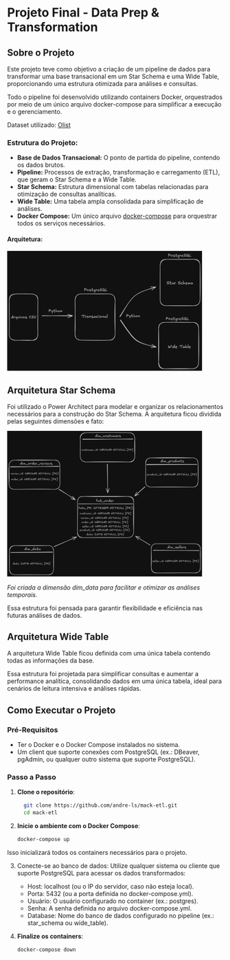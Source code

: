 # Projeto Final - Data Prep & Transformation

## Sobre o Projeto

Este projeto teve como objetivo a criação de um pipeline de dados para transformar uma base transacional em um Star Schema e uma Wide Table, proporcionando uma estrutura otimizada para análises e consultas.

Todo o pipeline foi desenvolvido utilizando containers Docker, orquestrados por meio de um único arquivo docker-compose para simplificar a execução e o gerenciamento.

Dataset utilizado: [Olist](https://www.kaggle.com/datasets/olistbr/brazilian-ecommerce?resource=download&select=olist_customers_dataset.csv)

### Estrutura do Projeto:

- **Base de Dados Transacional:** O ponto de partida do pipeline, contendo os dados brutos.
- **Pipeline:** Processos de extração, transformação e carregamento (ETL), que geram o Star Schema e a Wide Table.
- **Star Schema:** Estrutura dimensional com tabelas relacionadas para otimização de consultas analíticas.
- **Wide Table:** Uma tabela ampla consolidada para simplificação de análises.
- **Docker Compose:** Um único arquivo [docker-compose](compose.yml) para orquestrar todos os serviços necessários.

#### Arquitetura:
<img src="arquitetura.png" width="90%">


## Arquitetura Star Schema

Foi utilizado o Power Architect para modelar e organizar os relacionamentos necessários para a construção do Star Schema. A arquitetura ficou dividida pelas seguintes dimensões e fato:

<img src="starSchema.png" width="90%">

*Foi criada a dimensão dim_data para facilitar e otimizar as análises temporais.*


Essa estrutura foi pensada para garantir flexibilidade e eficiência nas futuras análises de dados.

## Arquitetura Wide Table

A arquitetura Wide Table ficou definida com uma única tabela contendo todas as informações da base.

Essa estrutura foi projetada para simplificar consultas e aumentar a performance analítica, consolidando dados em uma única tabela, ideal para cenários de leitura intensiva e análises rápidas.


## Como Executar o Projeto

### Pré-Requisitos
  - Ter o Docker e o Docker Compose instalados no sistema.
  - Um client que suporte conexões com PostgreSQL (ex.: DBeaver, pgAdmin, ou qualquer outro sistema que suporte PostgreSQL).

### Passo a Passo

1.  **Clone o repositório**:
     ```bash
       git clone https://github.com/andre-ls/mack-etl.git
       cd mack-etl
     ```
   
2. **Inicie o ambiente com o Docker Compose**:
   ```bash
   docker-compose up
   ```
Isso inicializará todos os containers necessários para o projeto.

3. Conecte-se ao banco de dados: Utilize qualquer sistema ou cliente que suporte PostgreSQL para acessar os dados transformados:

    - Host: localhost (ou o IP do servidor, caso não esteja local).
    - Porta: 5432 (ou a porta definida no docker-compose.yml).
    - Usuário: O usuário configurado no container (ex.: postgres).
    - Senha: A senha definida no arquivo docker-compose.yml.
    - Database: Nome do banco de dados configurado no pipeline (ex.: star_schema ou wide_table).

4. **Finalize os containers**:
   ```bash
   docker-compose down
   ```








